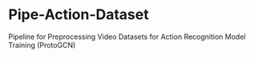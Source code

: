 # Pipe-Action-Dataset
Pipeline for Preprocessing Video Datasets for Action Recognition Model Training (ProtoGCN)
